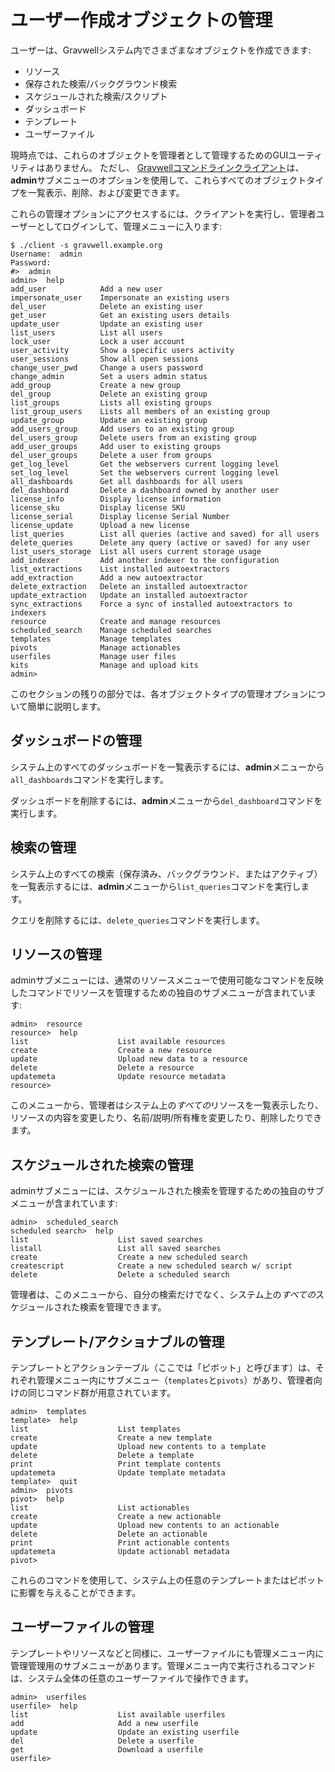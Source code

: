 # ユーザー作成オブジェクトの管理

ユーザーは、Gravwellシステム内でさまざまなオブジェクトを作成できます:

* リソース
* 保存された検索/バックグラウンド検索
* スケジュールされた検索/スクリプト
* ダッシュボード
* テンプレート
* ユーザーファイル

現時点では、これらのオブジェクトを管理者として管理するためのGUIユーティリティはありません。 ただし、 [Gravwellコマンドラインクライアント](#!cli/cli.md)は、**admin**サブメニューのオプションを使用して、これらすべてのオブジェクトタイプを一覧表示、削除、および変更できます。

これらの管理オプションにアクセスするには、クライアントを実行し、管理者ユーザーとしてログインして、管理メニューに入ります:

```
$ ./client -s gravwell.example.org
Username:  admin
Password:  
#>  admin
admin>  help
add_user            Add a new user
impersonate_user    Impersonate an existing users
del_user            Delete an existing user
get_user            Get an existing users details
update_user         Update an existing user
list_users          List all users
lock_user           Lock a user account
user_activity       Show a specific users activity
user_sessions       Show all open sessions
change_user_pwd     Change a users password
change_admin        Set a users admin status
add_group           Create a new group
del_group           Delete an existing group
list_groups         Lists all existing groups
list_group_users    Lists all members of an existing group
update_group        Update an existing group
add_users_group     Add users to an existing group
del_users_group     Delete users from an existing group
add_user_groups     Add user to existing groups
del_user_groups     Delete a user from groups
get_log_level       Get the webservers current logging level
set_log_level       Set the webservers current logging level
all_dashboards      Get all dashboards for all users
del_dashboard       Delete a dashboard owned by another user
license_info        Display license information
license_sku         Display license SKU
license_serial      Display license Serial Number
license_update      Upload a new license
list_queries        List all queries (active and saved) for all users
delete_queries      Delete any query (active or saved) for any user
list_users_storage  List all users current storage usage
add_indexer         Add another indexer to the configuration
list_extractions    List installed autoextractors
add_extraction      Add a new autoextractor
delete_extraction   Delete an installed autoextractor
update_extraction   Update an installed autoextractor
sync_extractions    Force a sync of installed autoextractors to indexers
resource            Create and manage resources
scheduled_search    Manage scheduled searches
templates           Manage templates
pivots              Manage actionables
userfiles           Manage user files
kits                Manage and upload kits
admin>
```

このセクションの残りの部分では、各オブジェクトタイプの管理オプションについて簡単に説明します。

## ダッシュボードの管理

システム上のすべてのダッシュボードを一覧表示するには、**admin**メニューから`all_dashboards`コマンドを実行します。

ダッシュボードを削除するには、**admin**メニューから`del_dashboard`コマンドを実行します。

## 検索の管理

システム上のすべての検索（保存済み、バックグラウンド、またはアクティブ）を一覧表示するには、**admin**メニューから`list_queries`コマンドを実行します。

クエリを削除するには、`delete_queries`コマンドを実行します。

## リソースの管理

adminサブメニューには、通常のリソースメニューで使用可能なコマンドを反映したコマンドでリソースを管理するための独自のサブメニューが含まれています:

```
admin>  resource
resource>  help
list                	List available resources
create              	Create a new resource
update              	Upload new data to a resource
delete              	Delete a resource
updatemeta          	Update resource metadata
resource>  
```

このメニューから、管理者はシステム上の*すべての*リソースを一覧表示したり、リソースの内容を変更したり、名前/説明/所有権を変更したり、削除したりできます。

## スケジュールされた検索の管理

adminサブメニューには、スケジュールされた検索を管理するための独自のサブメニューが含まれています:

```
admin>  scheduled_search
scheduled search>  help
list                	List saved searches
listall             	List all saved searches
create              	Create a new scheduled search
createscript        	Create a new scheduled search w/ script
delete              	Delete a scheduled search
```

管理者は、このメニューから、自分の検索だけでなく、システム上の*すべての*スケジュールされた検索を管理できます。

## テンプレート/アクショナブルの管理

テンプレートとアクションテーブル（ここでは「ピボット」と呼びます）は、それぞれ管理メニュー内にサブメニュー（`templates`と`pivots`）があり、管理者向けの同じコマンド群が用意されています。

```
admin>  templates
template>  help
list                	List templates
create              	Create a new template
update              	Upload new contents to a template
delete              	Delete a template
print               	Print template contents
updatemeta          	Update template metadata
template>  quit
admin>  pivots
pivot>  help
list                	List actionables
create              	Create a new actionable
update              	Upload new contents to an actionable
delete              	Delete an actionable
print               	Print actionable contents
updatemeta          	Update actionabl metadata
pivot>
```

これらのコマンドを使用して、システム上の任意のテンプレートまたはピボットに影響を与えることができます。

## ユーザーファイルの管理

テンプレートやリソースなどと同様に、ユーザーファイルにも管理メニュー内に管理管理用のサブメニューがあります。管理メニュー内で実行されるコマンドは、システム全体の任意のユーザーファイルで操作できます。

```
admin>  userfiles
userfile>  help
list                	List available userfiles
add                 	Add a new userfile
update              	Update an existing userfile
del                 	Delete a userfile
get                 	Download a userfile
userfile> 
```
